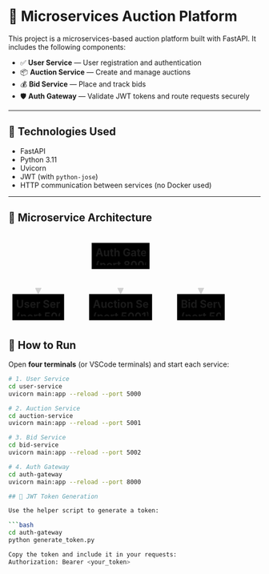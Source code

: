 # 🧱 Microservices Auction Platform

This project is a microservices-based auction platform built with FastAPI. It includes the following components:

- ✅ **User Service** — User registration and authentication
- 📦 **Auction Service** — Create and manage auctions
- 💰 **Bid Service** — Place and track bids
- 🛡️ **Auth Gateway** — Validate JWT tokens and route requests securely

---

## 🔧 Technologies Used

- FastAPI
- Python 3.11
- Uvicorn
- JWT (with `python-jose`)
- HTTP communication between services (no Docker used)

---

## 🧩 Microservice Architecture
<svg aria-roledescription="flowchart-v2" role="graphics-document document" viewBox="-8 -7.999998092651367 440.3541564941406 170.6666717529297" style="max-width: 440.3541564941406px;" xmlns="http://www.w3.org/2000/svg" width="100%" id="mermaid-svg-1750854171804-vf9wzrpc3"><style>#mermaid-svg-1750854171804-vf9wzrpc3{font-family:"trebuchet ms",verdana,arial,sans-serif;font-size:16px;fill:rgba(204, 204, 204, 0.87);}#mermaid-svg-1750854171804-vf9wzrpc3 .error-icon{fill:#bf616a;}#mermaid-svg-1750854171804-vf9wzrpc3 .error-text{fill:#bf616a;stroke:#bf616a;}#mermaid-svg-1750854171804-vf9wzrpc3 .edge-thickness-normal{stroke-width:2px;}#mermaid-svg-1750854171804-vf9wzrpc3 .edge-thickness-thick{stroke-width:3.5px;}#mermaid-svg-1750854171804-vf9wzrpc3 .edge-pattern-solid{stroke-dasharray:0;}#mermaid-svg-1750854171804-vf9wzrpc3 .edge-pattern-dashed{stroke-dasharray:3;}#mermaid-svg-1750854171804-vf9wzrpc3 .edge-pattern-dotted{stroke-dasharray:2;}#mermaid-svg-1750854171804-vf9wzrpc3 .marker{fill:rgba(204, 204, 204, 0.87);stroke:rgba(204, 204, 204, 0.87);}#mermaid-svg-1750854171804-vf9wzrpc3 .marker.cross{stroke:rgba(204, 204, 204, 0.87);}#mermaid-svg-1750854171804-vf9wzrpc3 svg{font-family:"trebuchet ms",verdana,arial,sans-serif;font-size:16px;}#mermaid-svg-1750854171804-vf9wzrpc3 .label{font-family:"trebuchet ms",verdana,arial,sans-serif;color:rgba(204, 204, 204, 0.87);}#mermaid-svg-1750854171804-vf9wzrpc3 .cluster-label text{fill:#ffffff;}#mermaid-svg-1750854171804-vf9wzrpc3 .cluster-label span,#mermaid-svg-1750854171804-vf9wzrpc3 p{color:#ffffff;}#mermaid-svg-1750854171804-vf9wzrpc3 .label text,#mermaid-svg-1750854171804-vf9wzrpc3 span,#mermaid-svg-1750854171804-vf9wzrpc3 p{fill:rgba(204, 204, 204, 0.87);color:rgba(204, 204, 204, 0.87);}#mermaid-svg-1750854171804-vf9wzrpc3 .node rect,#mermaid-svg-1750854171804-vf9wzrpc3 .node circle,#mermaid-svg-1750854171804-vf9wzrpc3 .node ellipse,#mermaid-svg-1750854171804-vf9wzrpc3 .node polygon,#mermaid-svg-1750854171804-vf9wzrpc3 .node path{fill:#1a1a1a;stroke:#2a2a2a;stroke-width:1px;}#mermaid-svg-1750854171804-vf9wzrpc3 .flowchart-label text{text-anchor:middle;}#mermaid-svg-1750854171804-vf9wzrpc3 .node .label{text-align:center;}#mermaid-svg-1750854171804-vf9wzrpc3 .node.clickable{cursor:pointer;}#mermaid-svg-1750854171804-vf9wzrpc3 .arrowheadPath{fill:#e5e5e5;}#mermaid-svg-1750854171804-vf9wzrpc3 .edgePath .path{stroke:rgba(204, 204, 204, 0.87);stroke-width:2.0px;}#mermaid-svg-1750854171804-vf9wzrpc3 .flowchart-link{stroke:rgba(204, 204, 204, 0.87);fill:none;}#mermaid-svg-1750854171804-vf9wzrpc3 .edgeLabel{background-color:#1a1a1a99;text-align:center;}#mermaid-svg-1750854171804-vf9wzrpc3 .edgeLabel rect{opacity:0.5;background-color:#1a1a1a99;fill:#1a1a1a99;}#mermaid-svg-1750854171804-vf9wzrpc3 .labelBkg{background-color:rgba(26, 26, 26, 0.5);}#mermaid-svg-1750854171804-vf9wzrpc3 .cluster rect{fill:rgba(64, 64, 64, 0.47);stroke:#30373a;stroke-width:1px;}#mermaid-svg-1750854171804-vf9wzrpc3 .cluster text{fill:#ffffff;}#mermaid-svg-1750854171804-vf9wzrpc3 .cluster span,#mermaid-svg-1750854171804-vf9wzrpc3 p{color:#ffffff;}#mermaid-svg-1750854171804-vf9wzrpc3 div.mermaidTooltip{position:absolute;text-align:center;max-width:200px;padding:2px;font-family:"trebuchet ms",verdana,arial,sans-serif;font-size:12px;background:#88c0d0;border:1px solid #30373a;border-radius:2px;pointer-events:none;z-index:100;}#mermaid-svg-1750854171804-vf9wzrpc3 .flowchartTitleText{text-anchor:middle;font-size:18px;fill:rgba(204, 204, 204, 0.87);}#mermaid-svg-1750854171804-vf9wzrpc3 :root{--mermaid-font-family:"trebuchet ms",verdana,arial,sans-serif;}</style><g><marker orient="auto" markerHeight="12" markerWidth="12" markerUnits="userSpaceOnUse" refY="5" refX="6" viewBox="0 0 10 10" class="marker flowchart" id="mermaid-svg-1750854171804-vf9wzrpc3_flowchart-pointEnd"><path style="stroke-width: 1; stroke-dasharray: 1, 0;" class="arrowMarkerPath" d="M 0 0 L 10 5 L 0 10 z"/></marker><marker orient="auto" markerHeight="12" markerWidth="12" markerUnits="userSpaceOnUse" refY="5" refX="4.5" viewBox="0 0 10 10" class="marker flowchart" id="mermaid-svg-1750854171804-vf9wzrpc3_flowchart-pointStart"><path style="stroke-width: 1; stroke-dasharray: 1, 0;" class="arrowMarkerPath" d="M 0 5 L 10 10 L 10 0 z"/></marker><marker orient="auto" markerHeight="11" markerWidth="11" markerUnits="userSpaceOnUse" refY="5" refX="11" viewBox="0 0 10 10" class="marker flowchart" id="mermaid-svg-1750854171804-vf9wzrpc3_flowchart-circleEnd"><circle style="stroke-width: 1; stroke-dasharray: 1, 0;" class="arrowMarkerPath" r="5" cy="5" cx="5"/></marker><marker orient="auto" markerHeight="11" markerWidth="11" markerUnits="userSpaceOnUse" refY="5" refX="-1" viewBox="0 0 10 10" class="marker flowchart" id="mermaid-svg-1750854171804-vf9wzrpc3_flowchart-circleStart"><circle style="stroke-width: 1; stroke-dasharray: 1, 0;" class="arrowMarkerPath" r="5" cy="5" cx="5"/></marker><marker orient="auto" markerHeight="11" markerWidth="11" markerUnits="userSpaceOnUse" refY="5.2" refX="12" viewBox="0 0 11 11" class="marker cross flowchart" id="mermaid-svg-1750854171804-vf9wzrpc3_flowchart-crossEnd"><path style="stroke-width: 2; stroke-dasharray: 1, 0;" class="arrowMarkerPath" d="M 1,1 l 9,9 M 10,1 l -9,9"/></marker><marker orient="auto" markerHeight="11" markerWidth="11" markerUnits="userSpaceOnUse" refY="5.2" refX="-1" viewBox="0 0 11 11" class="marker cross flowchart" id="mermaid-svg-1750854171804-vf9wzrpc3_flowchart-crossStart"><path style="stroke-width: 2; stroke-dasharray: 1, 0;" class="arrowMarkerPath" d="M 1,1 l 9,9 M 10,1 l -9,9"/></marker><g class="root"><g class="clusters"/><g class="edgePaths"><path marker-end="url(#mermaid-svg-1750854171804-vf9wzrpc3_flowchart-pointEnd)" style="fill:none;" class="edge-thickness-normal edge-pattern-solid flowchart-link LS-AGW LE-US" id="L-AGW-US-0" d="M158.438,44.135L140.641,49.668C122.844,55.201,87.25,66.267,69.453,75.084C51.656,83.9,51.656,90.467,51.656,93.75L51.656,97.033"/><path marker-end="url(#mermaid-svg-1750854171804-vf9wzrpc3_flowchart-pointEnd)" style="fill:none;" class="edge-thickness-normal edge-pattern-solid flowchart-link LS-AGW LE-AS" id="L-AGW-AS-0" d="M216.234,52.333L216.234,56.5C216.234,60.667,216.234,69,216.234,76.45C216.234,83.9,216.234,90.467,216.234,93.75L216.234,97.033"/><path marker-end="url(#mermaid-svg-1750854171804-vf9wzrpc3_flowchart-pointEnd)" style="fill:none;" class="edge-thickness-normal edge-pattern-solid flowchart-link LS-AGW LE-BS" id="L-AGW-BS-0" d="M274.031,44.59L291.152,50.047C308.273,55.504,342.514,66.419,359.635,75.159C376.755,83.9,376.755,90.467,376.755,93.75L376.755,97.033"/></g><g class="edgeLabels"><g class="edgeLabel"><g transform="translate(0, 0)" class="label"><foreignObject height="0" width="0"><div style="display: inline-block; white-space: nowrap;" xmlns="http://www.w3.org/1999/xhtml"><span class="edgeLabel"></span></div></foreignObject></g></g><g class="edgeLabel"><g transform="translate(0, 0)" class="label"><foreignObject height="0" width="0"><div style="display: inline-block; white-space: nowrap;" xmlns="http://www.w3.org/1999/xhtml"><span class="edgeLabel"></span></div></foreignObject></g></g><g class="edgeLabel"><g transform="translate(0, 0)" class="label"><foreignObject height="0" width="0"><div style="display: inline-block; white-space: nowrap;" xmlns="http://www.w3.org/1999/xhtml"><span class="edgeLabel"></span></div></foreignObject></g></g></g><g class="nodes"><g transform="translate(216.234375, 26.16666603088379)" id="flowchart-AGW-28" class="node default default flowchart-label"><rect height="52.333335876464844" width="115.59375" y="-26.166667938232422" x="-57.796875" ry="0" rx="0" style="stroke-width:2px;" class="basic label-container"/><g transform="translate(-50.296875, -18.666667938232422)" style="" class="label"><rect/><foreignObject height="37.333335876464844" width="100.59375"><div style="display: inline-block; white-space: nowrap;" xmlns="http://www.w3.org/1999/xhtml"><span class="nodeLabel">Auth Gateway<br />(port 8000)</span></div></foreignObject></g></g><g transform="translate(51.65625, 128.49999809265137)" id="flowchart-US-29" class="node default default flowchart-label"><rect height="52.333335876464844" width="103.3125" y="-26.166667938232422" x="-51.65625" ry="0" rx="0" style="stroke-width:2px;" class="basic label-container"/><g transform="translate(-44.15625, -18.666667938232422)" style="" class="label"><rect/><foreignObject height="37.333335876464844" width="88.3125"><div style="display: inline-block; white-space: nowrap;" xmlns="http://www.w3.org/1999/xhtml"><span class="nodeLabel">User Service<br />(port 5000)</span></div></foreignObject></g></g><g transform="translate(216.234375, 128.49999809265137)" id="flowchart-AS-30" class="node default default flowchart-label"><rect height="52.333335876464844" width="125.84375" y="-26.166667938232422" x="-62.921875" ry="0" rx="0" style="stroke-width:2px;" class="basic label-container"/><g transform="translate(-55.421875, -18.666667938232422)" style="" class="label"><rect/><foreignObject height="37.333335876464844" width="110.84375"><div style="display: inline-block; white-space: nowrap;" xmlns="http://www.w3.org/1999/xhtml"><span class="nodeLabel">Auction Service<br />(port 5001)</span></div></foreignObject></g></g><g transform="translate(376.7552070617676, 128.49999809265137)" id="flowchart-BS-31" class="node default default flowchart-label"><rect height="52.333335876464844" width="95.19792175292969" y="-26.166667938232422" x="-47.598960876464844" ry="0" rx="0" style="stroke-width:2px;" class="basic label-container"/><g transform="translate(-40.098960876464844, -18.666667938232422)" style="" class="label"><rect/><foreignObject height="37.333335876464844" width="80.19792175292969"><div style="display: inline-block; white-space: nowrap;" xmlns="http://www.w3.org/1999/xhtml"><span class="nodeLabel">Bid Service<br />(port 5002)</span></div></foreignObject></g></g></g></g></g></svg>
---

## 🚀 How to Run

Open **four terminals** (or VSCode terminals) and start each service:

```bash
# 1. User Service
cd user-service
uvicorn main:app --reload --port 5000

# 2. Auction Service
cd auction-service
uvicorn main:app --reload --port 5001

# 3. Bid Service
cd bid-service
uvicorn main:app --reload --port 5002

# 4. Auth Gateway
cd auth-gateway
uvicorn main:app --reload --port 8000

## 🔐 JWT Token Generation

Use the helper script to generate a token:

```bash
cd auth-gateway
python generate_token.py

Copy the token and include it in your requests:
Authorization: Bearer <your_token>
